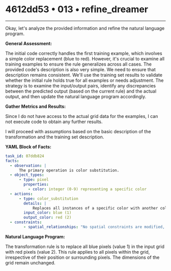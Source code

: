 # 4612dd53 • 013 • refine_dreamer

---
Okay, let's analyze the provided information and refine the natural language program.

**General Assessment:**

The initial code correctly handles the first training example, which involves a simple color replacement (blue to red). However, it's crucial to examine all training examples to ensure the rule generalizes across all cases. The provided code's description is also very simple. We need to ensure that description remains consistent. We'll use the training set results to validate whether the initial rule holds true for all examples or needs adjustment. The strategy is to examine the input/output pairs, identify any discrepancies between the predicted output (based on the current rule) and the actual output, and then update the natural language program accordingly.

**Gather Metrics and Results:**

Since I do not have access to the actual grid data for the examples, I can not execute code to obtain any further results.

I will proceed with assumptions based on the basic description of the transformation and the training set description.

**YAML Block of Facts:**

```yaml
task_id: 07ddb824
facts:
  - observation: |
      The primary operation is color substitution.
  - object_types:
      - type: pixel
        properties:
          - color: integer (0-9) representing a specific color
  - actions:
      - type: color_substitution
        details: |
            Replaces all instances of a specific color with another color.
        input_color: blue (1)
        output_color: red (2)
  - constraints:
        - spatial_relationships: "No spatial constraints are modified, transformation based on pixel color"
```

**Natural Language Program:**

The transformation rule is to replace all blue pixels (value 1) in the input grid with red pixels (value 2). This rule applies to all pixels within the grid, irrespective of their position or surrounding pixels. The dimensions of the grid remain unchanged.

